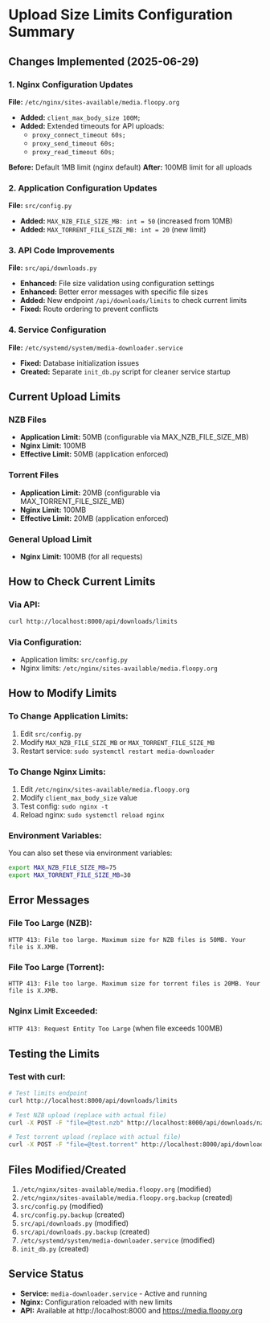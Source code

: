 # Upload Size Limits Configuration Summary

## Changes Implemented (2025-06-29)

### 1. Nginx Configuration Updates
**File:** `/etc/nginx/sites-available/media.floopy.org`
- **Added:** `client_max_body_size 100M;`
- **Added:** Extended timeouts for API uploads:
  - `proxy_connect_timeout 60s;`
  - `proxy_send_timeout 60s;`
  - `proxy_read_timeout 60s;`

**Before:** Default 1MB limit (nginx default)
**After:** 100MB limit for all uploads

### 2. Application Configuration Updates
**File:** `src/config.py`
- **Added:** `MAX_NZB_FILE_SIZE_MB: int = 50` (increased from 10MB)
- **Added:** `MAX_TORRENT_FILE_SIZE_MB: int = 20` (new limit)

### 3. API Code Improvements
**File:** `src/api/downloads.py`
- **Enhanced:** File size validation using configuration settings
- **Enhanced:** Better error messages with specific file sizes
- **Added:** New endpoint `/api/downloads/limits` to check current limits
- **Fixed:** Route ordering to prevent conflicts

### 4. Service Configuration
**File:** `/etc/systemd/system/media-downloader.service`
- **Fixed:** Database initialization issues
- **Created:** Separate `init_db.py` script for cleaner service startup

## Current Upload Limits

### NZB Files
- **Application Limit:** 50MB (configurable via MAX_NZB_FILE_SIZE_MB)
- **Nginx Limit:** 100MB
- **Effective Limit:** 50MB (application enforced)

### Torrent Files
- **Application Limit:** 20MB (configurable via MAX_TORRENT_FILE_SIZE_MB)
- **Nginx Limit:** 100MB
- **Effective Limit:** 20MB (application enforced)

### General Upload Limit
- **Nginx Limit:** 100MB (for all requests)

## How to Check Current Limits

### Via API:
```bash
curl http://localhost:8000/api/downloads/limits
```

### Via Configuration:
- Application limits: `src/config.py`
- Nginx limits: `/etc/nginx/sites-available/media.floopy.org`

## How to Modify Limits

### To Change Application Limits:
1. Edit `src/config.py`
2. Modify `MAX_NZB_FILE_SIZE_MB` or `MAX_TORRENT_FILE_SIZE_MB`
3. Restart service: `sudo systemctl restart media-downloader`

### To Change Nginx Limits:
1. Edit `/etc/nginx/sites-available/media.floopy.org`
2. Modify `client_max_body_size` value
3. Test config: `sudo nginx -t`
4. Reload nginx: `sudo systemctl reload nginx`

### Environment Variables:
You can also set these via environment variables:
```bash
export MAX_NZB_FILE_SIZE_MB=75
export MAX_TORRENT_FILE_SIZE_MB=30
```

## Error Messages

### File Too Large (NZB):
`HTTP 413: File too large. Maximum size for NZB files is 50MB. Your file is X.XMB.`

### File Too Large (Torrent):
`HTTP 413: File too large. Maximum size for torrent files is 20MB. Your file is X.XMB.`

### Nginx Limit Exceeded:
`HTTP 413: Request Entity Too Large` (when file exceeds 100MB)

## Testing the Limits

### Test with curl:
```bash
# Test limits endpoint
curl http://localhost:8000/api/downloads/limits

# Test NZB upload (replace with actual file)
curl -X POST -F "file=@test.nzb" http://localhost:8000/api/downloads/nzb-file

# Test torrent upload (replace with actual file)
curl -X POST -F "file=@test.torrent" http://localhost:8000/api/downloads/torrent-file
```

## Files Modified/Created

1. `/etc/nginx/sites-available/media.floopy.org` (modified)
2. `/etc/nginx/sites-available/media.floopy.org.backup` (created)
3. `src/config.py` (modified)
4. `src/config.py.backup` (created)
5. `src/api/downloads.py` (modified)
6. `src/api/downloads.py.backup` (created)
7. `/etc/systemd/system/media-downloader.service` (modified)
8. `init_db.py` (created)

## Service Status
- **Service:** `media-downloader.service` - Active and running
- **Nginx:** Configuration reloaded with new limits
- **API:** Available at http://localhost:8000 and https://media.floopy.org
